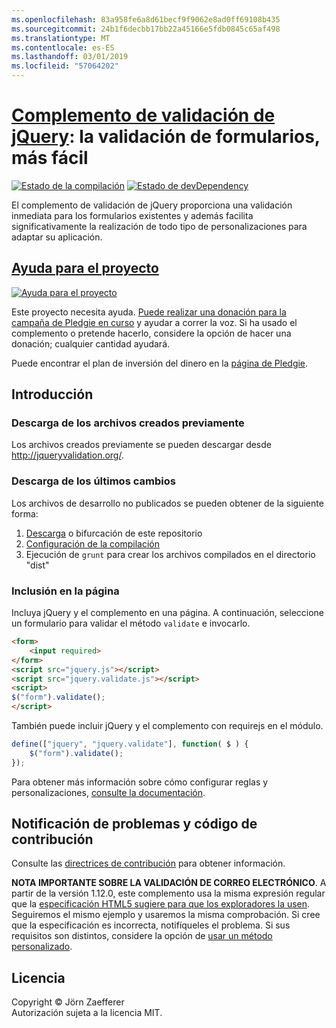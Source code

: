 ```yaml
---
ms.openlocfilehash: 83a958fe6a8d61becf9f9062e8ad0ff69108b435
ms.sourcegitcommit: 24b1f6decbb17bb22a45166e5fdb0845c65af498
ms.translationtype: MT
ms.contentlocale: es-ES
ms.lasthandoff: 03/01/2019
ms.locfileid: "57064202"
---
```

<a name="jquery-validation-pluginhttpjqueryvalidationorg---form-validation-made-easy"></a>[Complemento de validación de jQuery](http://jqueryvalidation.org/): la validación de formularios, más fácil
================================

[![Estado de la compilación](https://secure.travis-ci.org/jzaefferer/jquery-validation.png)](http://travis-ci.org/jzaefferer/jquery-validation)
[![Estado de devDependency](https://david-dm.org/jzaefferer/jquery-validation/dev-status.png?theme=shields.io)](https://david-dm.org/jzaefferer/jquery-validation#info=devDependencies)

El complemento de validación de jQuery proporciona una validación inmediata para los formularios existentes y además facilita significativamente la realización de todo tipo de personalizaciones para adaptar su aplicación.

## <a name="help-the-projecthttppledgiecomcampaigns18159"></a>[Ayuda para el proyecto](http://pledgie.com/campaigns/18159)

[![Ayuda para el proyecto](http://www.pledgie.com/campaigns/18159.png?skin_name=chrome)](http://pledgie.com/campaigns/18159)

Este proyecto necesita ayuda. [Puede realizar una donación para la campaña de Pledgie en curso](http://pledgie.com/campaigns/18159) y ayudar a correr la voz. Si ha usado el complemento o pretende hacerlo, considere la opción de hacer una donación; cualquier cantidad ayudará.

Puede encontrar el plan de inversión del dinero en la [página de Pledgie](http://pledgie.com/campaigns/18159).

## <a name="getting-started"></a>Introducción

### <a name="downloading-the-prebuilt-files"></a>Descarga de los archivos creados previamente

Los archivos creados previamente se pueden descargar desde http://jqueryvalidation.org/.

### <a name="downloading-the-latest-changes"></a>Descarga de los últimos cambios

Los archivos de desarrollo no publicados se pueden obtener de la siguiente forma:

 1. [Descarga](https://github.com/jzaefferer/jquery-validation/archive/master.zip) o bifurcación de este repositorio
 2. [Configuración de la compilación](CONTRIBUTING.md#build-setup)
 3. Ejecución de `grunt` para crear los archivos compilados en el directorio "dist"

### <a name="including-it-on-your-page"></a>Inclusión en la página

Incluya jQuery y el complemento en una página. A continuación, seleccione un formulario para validar el método `validate` e invocarlo.

```html
<form>
    <input required>
</form>
<script src="jquery.js"></script>
<script src="jquery.validate.js"></script>
<script>
$("form").validate();
</script>
```

También puede incluir jQuery y el complemento con requirejs en el módulo.

```js
define(["jquery", "jquery.validate"], function( $ ) {
    $("form").validate();
});
```

Para obtener más información sobre cómo configurar reglas y personalizaciones, [consulte la documentación](http://jqueryvalidation.org/documentation/).

## <a name="reporting-issues-and-contributing-code"></a>Notificación de problemas y código de contribución

Consulte las [directrices de contribución](CONTRIBUTING.md) para obtener información.

**NOTA IMPORTANTE SOBRE LA VALIDACIÓN DE CORREO ELECTRÓNICO**. A partir de la versión 1.12.0, este complemento usa la misma expresión regular que la [especificación HTML5 sugiere para que los exploradores la usen](https://html.spec.whatwg.org/multipage/forms.html#valid-e-mail-address). Seguiremos el mismo ejemplo y usaremos la misma comprobación. Si cree que la especificación es incorrecta, notifíqueles el problema. Si sus requisitos son distintos, considere la opción de [usar un método personalizado](http://jqueryvalidation.org/jQuery.validator.addMethod/).

## <a name="license"></a>Licencia
Copyright &copy; Jörn Zaefferer<br>
Autorización sujeta a la licencia MIT.
